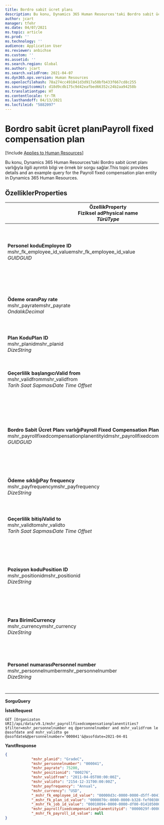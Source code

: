 ```yaml
---
title: Bordro sabit ücret planı
description: Bu konu, Dynamics 365 Human Resources'taki Bordro sabit ücret planı varlığıyla ilgili ayrıntılı bilgi ve örnek bir sorgu sağlar.
author: jcart
manager: tfehr
ms.date: 04/07/2021
ms.topic: article
ms.prod: ''
ms.technology: ''
audience: Application User
ms.reviewer: anbichse
ms.custom: ''
ms.assetid: ''
ms.search.region: Global
ms.author: jcart
ms.search.validFrom: 2021-04-07
ms.dyn365.ops.version: Human Resources
ms.openlocfilehash: 78a274cc491041d3d917a50bfb433f667cd8c255
ms.sourcegitcommit: d18d9cdb175c9d42eafbed66352c24b2aa94258b
ms.translationtype: HT
ms.contentlocale: tr-TR
ms.lasthandoff: 04/13/2021
ms.locfileid: "5882097"
---
```

# <a name="payroll-fixed-compensation-plan"></a><span data-ttu-id="5944f-103">Bordro sabit ücret planı</span><span class="sxs-lookup"><span data-stu-id="5944f-103">Payroll fixed compensation plan</span></span>

[!include [Applies to Human Resources](../includes/applies-to-hr.md)]

<span data-ttu-id="5944f-104">Bu konu, Dynamics 365 Human Resources'taki Bordro sabit ücret planı varlığıyla ilgili ayrıntılı bilgi ve örnek bir sorgu sağlar.</span><span class="sxs-lookup"><span data-stu-id="5944f-104">This topic provides details and an example query for the Payroll fixed compensation plan entity in Dynamics 365 Human Resources.</span></span>

## <a name="properties"></a><span data-ttu-id="5944f-105">Özellikler</span><span class="sxs-lookup"><span data-stu-id="5944f-105">Properties</span></span>

| <span data-ttu-id="5944f-106">Özellik</span><span class="sxs-lookup"><span data-stu-id="5944f-106">Property</span></span><br><span data-ttu-id="5944f-107">**Fiziksel ad**</span><span class="sxs-lookup"><span data-stu-id="5944f-107">**Physical name**</span></span><br><span data-ttu-id="5944f-108">**_Türü_**</span><span class="sxs-lookup"><span data-stu-id="5944f-108">**_Type_**</span></span> | <span data-ttu-id="5944f-109">Kullan</span><span class="sxs-lookup"><span data-stu-id="5944f-109">Use</span></span> | <span data-ttu-id="5944f-110">Tanım</span><span class="sxs-lookup"><span data-stu-id="5944f-110">Description</span></span> |
| --- | --- | --- |
| <span data-ttu-id="5944f-111">**Personel kodu**</span><span class="sxs-lookup"><span data-stu-id="5944f-111">**Employee ID**</span></span><br><span data-ttu-id="5944f-112">mshr_fk_employee_id_value</span><span class="sxs-lookup"><span data-stu-id="5944f-112">mshr_fk_employee_id_value</span></span><br><span data-ttu-id="5944f-113">*GUID*</span><span class="sxs-lookup"><span data-stu-id="5944f-113">*GUID*</span></span> | <span data-ttu-id="5944f-114">Salt okunur</span><span class="sxs-lookup"><span data-stu-id="5944f-114">Read-only</span></span><br><span data-ttu-id="5944f-115">Gerekli</span><span class="sxs-lookup"><span data-stu-id="5944f-115">Required</span></span><br><span data-ttu-id="5944f-116">Yabancı anahtar: mshr_payrollemployeeentity entity için mshr_Employee_id</span><span class="sxs-lookup"><span data-stu-id="5944f-116">Foreign key:mshr_Employee_id of mshr_payrollemployeeentity entity</span></span>  | <span data-ttu-id="5944f-117">Personel kodu</span><span class="sxs-lookup"><span data-stu-id="5944f-117">Employee ID</span></span> |
| <span data-ttu-id="5944f-118">**Ödeme oranı**</span><span class="sxs-lookup"><span data-stu-id="5944f-118">**Pay rate**</span></span><br><span data-ttu-id="5944f-119">mshr_payrate</span><span class="sxs-lookup"><span data-stu-id="5944f-119">mshr_payrate</span></span><br><span data-ttu-id="5944f-120">*Ondalık*</span><span class="sxs-lookup"><span data-stu-id="5944f-120">*Decimal*</span></span> | <span data-ttu-id="5944f-121">Salt okunur</span><span class="sxs-lookup"><span data-stu-id="5944f-121">Read-only</span></span><br><span data-ttu-id="5944f-122">Gerekli</span><span class="sxs-lookup"><span data-stu-id="5944f-122">Required</span></span> | <span data-ttu-id="5944f-123">Sabit ücret planında tanımlanan ödeme oranı.</span><span class="sxs-lookup"><span data-stu-id="5944f-123">Pay rate defined in fixed compensation plan.</span></span> |
| <span data-ttu-id="5944f-124">**Plan Kodu**</span><span class="sxs-lookup"><span data-stu-id="5944f-124">**Plan ID**</span></span><br><span data-ttu-id="5944f-125">mshr_planid</span><span class="sxs-lookup"><span data-stu-id="5944f-125">mshr_planid</span></span><br><span data-ttu-id="5944f-126">*Dize*</span><span class="sxs-lookup"><span data-stu-id="5944f-126">*String*</span></span> | <span data-ttu-id="5944f-127">Salt okunur</span><span class="sxs-lookup"><span data-stu-id="5944f-127">Read-only</span></span><br><span data-ttu-id="5944f-128">Gerekli</span><span class="sxs-lookup"><span data-stu-id="5944f-128">Required</span></span> |<span data-ttu-id="5944f-129">Ücret planını belirtir.</span><span class="sxs-lookup"><span data-stu-id="5944f-129">Specifies the compensation plan.</span></span>  |
| <span data-ttu-id="5944f-130">**Geçerlilik başlangıcı**</span><span class="sxs-lookup"><span data-stu-id="5944f-130">**Valid from**</span></span><br><span data-ttu-id="5944f-131">mshr_validfrom</span><span class="sxs-lookup"><span data-stu-id="5944f-131">mshr_validfrom</span></span><br><span data-ttu-id="5944f-132">*Tarih Saat Sapması*</span><span class="sxs-lookup"><span data-stu-id="5944f-132">*Date Time Offset*</span></span> |  <span data-ttu-id="5944f-133">Salt okunur</span><span class="sxs-lookup"><span data-stu-id="5944f-133">Read-only</span></span><br><span data-ttu-id="5944f-134">Gerekli</span><span class="sxs-lookup"><span data-stu-id="5944f-134">Required</span></span> |<span data-ttu-id="5944f-135">Personel sabit ücretinin geçerlilik başlangıç tarihi.</span><span class="sxs-lookup"><span data-stu-id="5944f-135">Date the employee fixed compensation is valid from.</span></span>  |
| <span data-ttu-id="5944f-136">**Bordro Sabit Ücret Planı varlığı**</span><span class="sxs-lookup"><span data-stu-id="5944f-136">**Payroll Fixed Compensation Plan entity**</span></span><br><span data-ttu-id="5944f-137">mshr_payrollfixedcompensationplanentityid</span><span class="sxs-lookup"><span data-stu-id="5944f-137">mshr_payrollfixedcompensationplanentityid</span></span><br><span data-ttu-id="5944f-138">*GUID*</span><span class="sxs-lookup"><span data-stu-id="5944f-138">*GUID*</span></span> | <span data-ttu-id="5944f-139">Gerekli</span><span class="sxs-lookup"><span data-stu-id="5944f-139">Required</span></span><br><span data-ttu-id="5944f-140">Sistem tarafından oluşturulan</span><span class="sxs-lookup"><span data-stu-id="5944f-140">Sytem generated</span></span> | <span data-ttu-id="5944f-141">Ücret planını benzersiz olarak tanımlamak için sistem tarafından oluşturulan GUID değeri.</span><span class="sxs-lookup"><span data-stu-id="5944f-141">A system-generated GUID value to uniquely identify the compensation plan.</span></span> |
| <span data-ttu-id="5944f-142">**Ödeme sıklığı**</span><span class="sxs-lookup"><span data-stu-id="5944f-142">**Pay frequency**</span></span><br><span data-ttu-id="5944f-143">mshr_payfrequency</span><span class="sxs-lookup"><span data-stu-id="5944f-143">mshr_payfrequency</span></span><br><span data-ttu-id="5944f-144">*Dize*</span><span class="sxs-lookup"><span data-stu-id="5944f-144">*String*</span></span> | <span data-ttu-id="5944f-145">Salt okunur</span><span class="sxs-lookup"><span data-stu-id="5944f-145">Read-only</span></span><br><span data-ttu-id="5944f-146">Gerekli</span><span class="sxs-lookup"><span data-stu-id="5944f-146">Required</span></span> |<span data-ttu-id="5944f-147">Çalışana ödeme yapma sıklığı.</span><span class="sxs-lookup"><span data-stu-id="5944f-147">The frequency the employee will be paid.</span></span>  |
| <span data-ttu-id="5944f-148">**Geçerlilik bitişi**</span><span class="sxs-lookup"><span data-stu-id="5944f-148">**Valid to**</span></span><br><span data-ttu-id="5944f-149">mshr_validto</span><span class="sxs-lookup"><span data-stu-id="5944f-149">mshr_validto</span></span><br><span data-ttu-id="5944f-150">*Tarih Saat Sapması*</span><span class="sxs-lookup"><span data-stu-id="5944f-150">*Date Time Offset*</span></span> | <span data-ttu-id="5944f-151">Salt okunur</span><span class="sxs-lookup"><span data-stu-id="5944f-151">Read-only</span></span> <br><span data-ttu-id="5944f-152">Gerekli</span><span class="sxs-lookup"><span data-stu-id="5944f-152">Required</span></span> | <span data-ttu-id="5944f-153">Personel sabit ücretinin geçerlilik bitiş tarihi.</span><span class="sxs-lookup"><span data-stu-id="5944f-153">Date the employee fixed compensation is valid to.</span></span> |
| <span data-ttu-id="5944f-154">**Pozisyon kodu**</span><span class="sxs-lookup"><span data-stu-id="5944f-154">**Position ID**</span></span><br><span data-ttu-id="5944f-155">mshr_positionid</span><span class="sxs-lookup"><span data-stu-id="5944f-155">mshr_positionid</span></span><br><span data-ttu-id="5944f-156">*Dize*</span><span class="sxs-lookup"><span data-stu-id="5944f-156">*String*</span></span> | <span data-ttu-id="5944f-157">Salt okunur</span><span class="sxs-lookup"><span data-stu-id="5944f-157">Read-only</span></span> <br><span data-ttu-id="5944f-158">Gerekli</span><span class="sxs-lookup"><span data-stu-id="5944f-158">Required</span></span> | <span data-ttu-id="5944f-159">Çalışan ve sabit ücret planı kaydı ile ilişkili pozisyon kimliği.</span><span class="sxs-lookup"><span data-stu-id="5944f-159">Postion ID associated with the employee and fixed compensation plan enrollment.</span></span> |
| <span data-ttu-id="5944f-160">**Para Birimi**</span><span class="sxs-lookup"><span data-stu-id="5944f-160">**Currency**</span></span><br><span data-ttu-id="5944f-161">mshr_currency</span><span class="sxs-lookup"><span data-stu-id="5944f-161">mshr_currency</span></span><br><span data-ttu-id="5944f-162">*Dize*</span><span class="sxs-lookup"><span data-stu-id="5944f-162">*String*</span></span> | <span data-ttu-id="5944f-163">Salt okunur</span><span class="sxs-lookup"><span data-stu-id="5944f-163">Read-only</span></span> <br><span data-ttu-id="5944f-164">Gerekli</span><span class="sxs-lookup"><span data-stu-id="5944f-164">Required</span></span> |<span data-ttu-id="5944f-165">Sabit ücret planı için tanımlanan para birimi</span><span class="sxs-lookup"><span data-stu-id="5944f-165">The currency defined for the fixed compensation plan</span></span>   |
| <span data-ttu-id="5944f-166">**Personel numarası**</span><span class="sxs-lookup"><span data-stu-id="5944f-166">**Personnel number**</span></span><br><span data-ttu-id="5944f-167">mshr_personnelnumber</span><span class="sxs-lookup"><span data-stu-id="5944f-167">mshr_personnelnumber</span></span><br><span data-ttu-id="5944f-168">*Dize*</span><span class="sxs-lookup"><span data-stu-id="5944f-168">*String*</span></span> | <span data-ttu-id="5944f-169">Salt okunur</span><span class="sxs-lookup"><span data-stu-id="5944f-169">Read-only</span></span><br><span data-ttu-id="5944f-170">Gerekli</span><span class="sxs-lookup"><span data-stu-id="5944f-170">Required</span></span> |<span data-ttu-id="5944f-171">Çalışanın benzersiz personel numarası.</span><span class="sxs-lookup"><span data-stu-id="5944f-171">The employee's unique personnel number.</span></span>  |

<span data-ttu-id="5944f-172">**Sorgu**</span><span class="sxs-lookup"><span data-stu-id="5944f-172">**Query**</span></span>

<span data-ttu-id="5944f-173">**İstek**</span><span class="sxs-lookup"><span data-stu-id="5944f-173">**Request**</span></span>

```http
GET [Organizaton URI]/api/data/v9.1/mshr_payrollfixedcompensationplanentities?$filter=mshr_personnelnumber eq @personnelnumber and mshr_validfrom le @asofdate and mshr_validto ge @asofdate&@personnelnumber='000041'&@asofdate=2021-04-01
```

<span data-ttu-id="5944f-174">**Yanıt**</span><span class="sxs-lookup"><span data-stu-id="5944f-174">**Response**</span></span>

```json
{
            "mshr_planid": "GradeC",
            "mshr_personnelnumber": "000041",
            "mshr_payrate": 75200,
            "mshr_positionid": "000276",
            "mshr_validfrom": "2011-04-05T00:00:00Z",
            "mshr_validto": "2154-12-31T00:00:00Z",
            "mshr_payfrequency": "Annual",
            "mshr_currency": "USD",
            "_mshr_fk_employee_id_value": "00000d3c-0000-0000-d5ff-004105000000",
            "_mshr_fk_plan_id_value": "0000070c-0000-0000-b328-fef003000000",
            "_mshr_fk_job_id_value": "00010094-0000-0000-df00-014105000000",
            "mshr_payrollfixedcompensationplanentityid": "0000029f-0000-0000-d5ff-004105000000",
            "_mshr_fk_payroll_id_value": null
}
```
